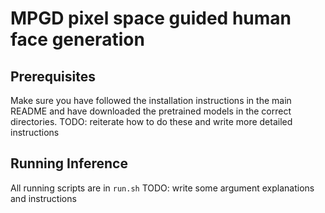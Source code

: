 # MPGD pixel space guided human face generation

## Prerequisites
Make sure you have followed the installation instructions in the main README and have downloaded the pretrained models in the correct directories.
TODO: reiterate how to do these and write more detailed instructions

## Running Inference 
All running scripts are in `run.sh`
TODO: write some argument explanations and instructions